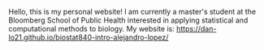 Hello, this is my personal website! I am currently a master's student at the Bloomberg School of Public Health interested in applying statistical and computational methods to biology. My website is: https://dan-lo21.github.io/biostat840-intro-alejandro-lopez/
